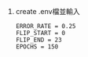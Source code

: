 1. create .env檔並輸入
    ```
    ERROR_RATE = 0.25
    FLIP_START = 0
    FLIP_END = 23
    EPOCHS = 150
    ```